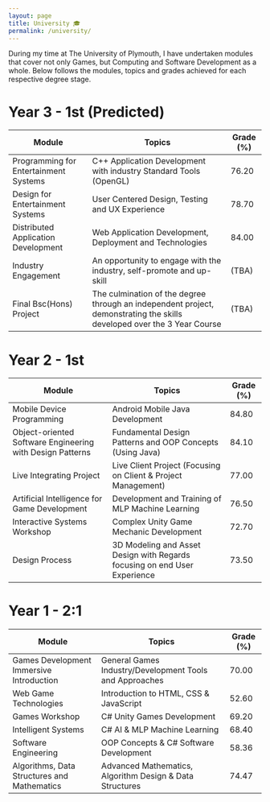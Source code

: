 ```yaml
---
layout: page
title: University 🎓
permalink: /university/
---
```


During my time at The University of Plymouth, I have undertaken modules that cover not only Games, but Computing and Software Development as a whole. Below follows the modules, topics and grades achieved for each respective degree stage. 

# Year 3 - 1st (Predicted)

| Module                                                    | Topics                                                              |Grade (%)    | 
|-----------------------------------------------------------|---------------------------------------------------------------------|-------------| 
| Programming for Entertainment Systems                     | C++ Application Development with industry Standard Tools (OpenGL)   | 76.20       |
| Design for Entertainment Systems                          | User Centered Design, Testing and UX Experience                     | 78.70       |
| Distributed Application Development                       | Web Application Development, Deployment and Technologies            | 84.00       |
| Industry Engagement                                       | An opportunity to engage with the industry, self-promote and up-skill| (TBA)       |
| Final Bsc(Hons) Project                                   | The culmination of the degree through an independent project, demonstrating the skills developed over the 3 Year Course    | (TBA)       |

# Year 2 - 1st

| Module                                                    | Topics                                                        |Grade (%)    | 
|-----------------------------------------------------------|---------------------------------------------------------------|-------------| 
| Mobile Device Programming                                 | Android Mobile Java Development                               | 84.80       |
| Object-oriented Software Engineering with Design Patterns | Fundamental Design Patterns and OOP Concepts (Using Java)     | 84.10       |
| Live Integrating Project                                  | Live Client Project (Focusing on Client & Project Management) | 77.00       |
| Artificial Intelligence for Game Development              | Development and Training of MLP Machine Learning              | 76.50       |
| Interactive Systems Workshop                              | Complex Unity Game Mechanic Development                       | 72.70       |
| Design Process                                            | 3D Modeling and Asset Design with Regards focusing on end User Experience   | 73.50       |

# Year 1 - 2:1

| Module                                      | Topics                                                      |Grade (%)    | 
|---------------------------------------------|-------------------------------------------------------------|-------------| 
| Games Development Immersive Introduction    | General  Games Industry/Development Tools and Approaches    | 70.00       |
| Web Game Technologies                       | Introduction to HTML, CSS & JavaScript                      | 52.60       |
| Games Workshop                              | C# Unity Games Development                                  | 69.20       |
| Intelligent Systems                         | C# AI & MLP Machine Learning                                | 68.40       |
| Software Engineering                        | OOP Concepts & C# Software Development                      | 58.36       |
| Algorithms, Data Structures and Mathematics | Advanced Mathematics, Algorithm Design & Data Structures    | 74.47       |



